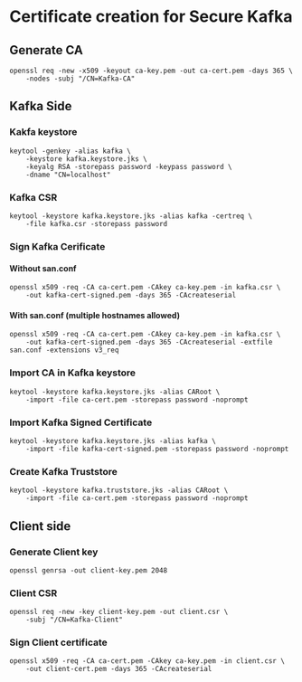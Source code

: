 # Certificate creation for Secure Kafka

## Generate CA
```
openssl req -new -x509 -keyout ca-key.pem -out ca-cert.pem -days 365 \
    -nodes -subj "/CN=Kafka-CA"
```
<!-- openssl req -new -x509 -keyout ca-key.pem -out ca-cert.pem -days 365 -nodes -subj "/CN=Kafka-CA" -->

## Kafka Side

### Kakfa keystore
```
keytool -genkey -alias kafka \
    -keystore kafka.keystore.jks \
    -keyalg RSA -storepass password -keypass password \
    -dname "CN=localhost"
```
<!-- keytool -genkey -alias kafka -keystore kafka.keystore.jks -keyalg RSA -storepass password -keypass password -dname "CN=localhost" -->

### Kafka CSR
```
keytool -keystore kafka.keystore.jks -alias kafka -certreq \
    -file kafka.csr -storepass password
```
<!-- keytool -keystore kafka.keystore.jks -alias kafka -certreq -file kafka.csr -storepass password -->

### Sign Kafka Cerificate
#### Without san.conf
```
openssl x509 -req -CA ca-cert.pem -CAkey ca-key.pem -in kafka.csr \
    -out kafka-cert-signed.pem -days 365 -CAcreateserial
```
<!-- openssl x509 -req -CA ca-cert.pem -CAkey ca-key.pem -in kafka.csr -out kafka-cert-signed.pem -days 365 -CAcreateserial -->
#### With san.conf (multiple hostnames allowed)
```
openssl x509 -req -CA ca-cert.pem -CAkey ca-key.pem -in kafka.csr \
    -out kafka-cert-signed.pem -days 365 -CAcreateserial -extfile san.conf -extensions v3_req
```

<!-- openssl x509 -req -CA ca-cert.pem -CAkey ca-key.pem -in kafka.csr -out kafka-cert-signed.pem -days 365 -CAcreateserial -extfile san.conf -extensions v3_req -->

### Import CA in Kafka keystore
```
keytool -keystore kafka.keystore.jks -alias CARoot \
    -import -file ca-cert.pem -storepass password -noprompt
```
<!-- keytool -keystore kafka.keystore.jks -alias CARoot -import -file ca-cert.pem -storepass password -noprompt -->

### Import Kafka Signed Certificate
```
keytool -keystore kafka.keystore.jks -alias kafka \
    -import -file kafka-cert-signed.pem -storepass password -noprompt
```
<!-- keytool -keystore kafka.keystore.jks -alias kafka -import -file kafka-cert-signed.pem -storepass password -noprompt -->

### Create Kafka Truststore
```
keytool -keystore kafka.truststore.jks -alias CARoot \
    -import -file ca-cert.pem -storepass password -noprompt
```
<!-- keytool -keystore kafka.truststore.jks -alias CARoot -import -file ca-cert.pem -storepass password -noprompt -->

## Client side

### Generate Client key
```
openssl genrsa -out client-key.pem 2048
```
<!-- openssl genrsa -out client-key.pem 2048 -->

### Client CSR
```
openssl req -new -key client-key.pem -out client.csr \
    -subj "/CN=Kafka-Client"
```
<!-- openssl req -new -key client-key.pem -out client.csr -subj "/CN=Kafka-Client" -->

### Sign Client certificate
```
openssl x509 -req -CA ca-cert.pem -CAkey ca-key.pem -in client.csr \
    -out client-cert.pem -days 365 -CAcreateserial
```
<!-- openssl x509 -req -CA ca-cert.pem -CAkey ca-key.pem -in client.csr -out client-cert.pem -days 365 -CAcreateserial -->